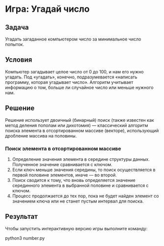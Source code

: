 # Игра: Угадай число

## Задача
Угадать загаданное компьютером число за минимальное число попыток.

## Условия
Компьютер загадывает целое число от 0 до 100, и нам его нужно угадать. Под «угадать», конечно, подразумевается «написать программу, которая угадывает число».
Алгоритм учитывает информацию о том, больше ли случайное число или меньше нужного нам.
## Решение
Решение использует двоичный (бинарный) поиск (также известен как метод деления пополам или дихотомия) — классический алгоритм поиска элемента в отсортированном массиве (векторе), использующий дробление массива на половины.

### Поиск элемента в отсортированном массиве
1. Определение значения элемента в середине структуры данных. Полученное значение сравнивается с ключом.
2. Если ключ меньше значения середины, то поиск осуществляется в первой половине элементов, иначе — во второй.
3. Поиск сводится к тому, что вновь определяется значение серединного элемента в выбранной половине и сравнивается с ключом.
4. Процесс продолжается до тех пор, пока не будет найден элемент со значением ключа или не станет пустым интервал для поиска.


## Результат
Чтобы запустить интерактивную версию игры выполните команду:

python3 number.py
